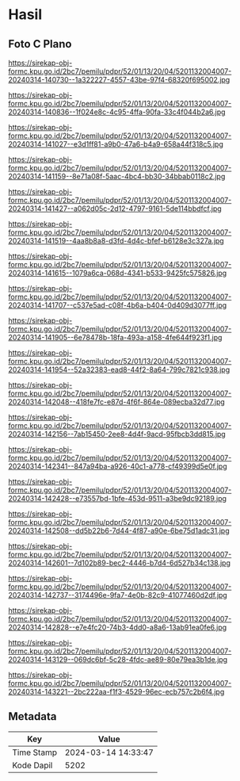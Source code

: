 # Hasil

## Foto C Plano

https://sirekap-obj-formc.kpu.go.id/2bc7/pemilu/pdpr/52/01/13/20/04/5201132004007-20240314-140730--1a322227-4557-43be-97f4-68320f695002.jpg

https://sirekap-obj-formc.kpu.go.id/2bc7/pemilu/pdpr/52/01/13/20/04/5201132004007-20240314-140836--1f024e8c-4c95-4ffa-90fa-33c4f044b2a6.jpg

https://sirekap-obj-formc.kpu.go.id/2bc7/pemilu/pdpr/52/01/13/20/04/5201132004007-20240314-141027--e3d1ff81-a9b0-47a6-b4a9-658a44f318c5.jpg

https://sirekap-obj-formc.kpu.go.id/2bc7/pemilu/pdpr/52/01/13/20/04/5201132004007-20240314-141159--8e71a08f-5aac-4bc4-bb30-34bbab0118c2.jpg

https://sirekap-obj-formc.kpu.go.id/2bc7/pemilu/pdpr/52/01/13/20/04/5201132004007-20240314-141427--a062d05c-2d12-4797-9161-5de114bbdfcf.jpg

https://sirekap-obj-formc.kpu.go.id/2bc7/pemilu/pdpr/52/01/13/20/04/5201132004007-20240314-141519--4aa8b8a8-d3fd-4d4c-bfef-b6128e3c327a.jpg

https://sirekap-obj-formc.kpu.go.id/2bc7/pemilu/pdpr/52/01/13/20/04/5201132004007-20240314-141615--1079a6ca-068d-4341-b533-9425fc575826.jpg

https://sirekap-obj-formc.kpu.go.id/2bc7/pemilu/pdpr/52/01/13/20/04/5201132004007-20240314-141707--c537e5ad-c08f-4b6a-b404-0d409d3077ff.jpg

https://sirekap-obj-formc.kpu.go.id/2bc7/pemilu/pdpr/52/01/13/20/04/5201132004007-20240314-141905--6e78478b-18fa-493a-a158-4fe644f923f1.jpg

https://sirekap-obj-formc.kpu.go.id/2bc7/pemilu/pdpr/52/01/13/20/04/5201132004007-20240314-141954--52a32383-ead8-44f2-8a64-799c7821c938.jpg

https://sirekap-obj-formc.kpu.go.id/2bc7/pemilu/pdpr/52/01/13/20/04/5201132004007-20240314-142048--418fe7fc-e87d-4f6f-864e-089ecba32d77.jpg

https://sirekap-obj-formc.kpu.go.id/2bc7/pemilu/pdpr/52/01/13/20/04/5201132004007-20240314-142156--7ab15450-2ee8-4d4f-9acd-95fbcb3dd815.jpg

https://sirekap-obj-formc.kpu.go.id/2bc7/pemilu/pdpr/52/01/13/20/04/5201132004007-20240314-142341--847a94ba-a926-40c1-a778-cf49399d5e0f.jpg

https://sirekap-obj-formc.kpu.go.id/2bc7/pemilu/pdpr/52/01/13/20/04/5201132004007-20240314-142428--e73557bd-1bfe-453d-9511-a3be9dc92189.jpg

https://sirekap-obj-formc.kpu.go.id/2bc7/pemilu/pdpr/52/01/13/20/04/5201132004007-20240314-142508--dd5b22b6-7d44-4f87-a90e-6be75d1adc31.jpg

https://sirekap-obj-formc.kpu.go.id/2bc7/pemilu/pdpr/52/01/13/20/04/5201132004007-20240314-142601--7d102b89-bec2-4446-b7d4-6d527b34c138.jpg

https://sirekap-obj-formc.kpu.go.id/2bc7/pemilu/pdpr/52/01/13/20/04/5201132004007-20240314-142737--3174496e-9fa7-4e0b-82c9-41077460d2df.jpg

https://sirekap-obj-formc.kpu.go.id/2bc7/pemilu/pdpr/52/01/13/20/04/5201132004007-20240314-142828--e7e4fc20-74b3-4dd0-a8a6-13ab91ea0fe6.jpg

https://sirekap-obj-formc.kpu.go.id/2bc7/pemilu/pdpr/52/01/13/20/04/5201132004007-20240314-143129--069dc6bf-5c28-4fdc-ae89-80e79ea3b1de.jpg

https://sirekap-obj-formc.kpu.go.id/2bc7/pemilu/pdpr/52/01/13/20/04/5201132004007-20240314-143221--2bc222aa-f1f3-4529-96ec-ecb757c2b6f4.jpg


## Metadata

| Key        | Value               |
| ---------- | ------------------- |
| Time Stamp | 2024-03-14 14:33:47 |
| Kode Dapil | 5202                |



